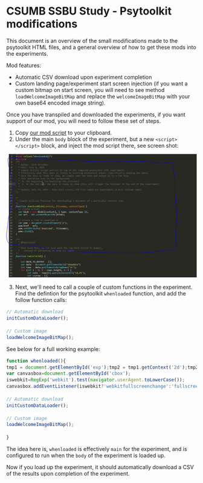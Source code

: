 # CSUMB SSBU Study - Psytoolkit modifications 



This document is an overview of the small modifications made to the psytoolkit HTML files, and a general overview of how to get these mods into the experiments. 

Mod features:
* Automatic CSV download upon experiment completion 
* Custom landing page/experiment start screen injection (if you want a custom bitmap on start screen, you will need to see method `loadWelcomeImageBitMap` and replace the `welcomeImageBitMap` with your own base64 encoded image string).

Once you have transpiled and downloaded the experiments, if you want support of our mod, you will need to follow these set of steps. 

1. Copy [our mod script](ZPsyToolkitMod.js) to your clipboard.
2. Under the main `body` block of the experiment, but a new `<script></script>` block, and inject the mod script there, see screen shot: 

![mod injection](./assets/injectModScript.PNG)

3. Next, we'll need to call a couple of custom functions in the experiment. Find the defintion for the psytoolkit `whenloaded` function, and add the follow function calls:

```javascript
// Automatic download
initCustomDataLoader();

// Custom image 
loadWelcomeImageBitMap();
```

See below for a full working example: 

```javascript
function whenloaded(){
tmp1 = document.getElementById('exp');tmp2 = tmp1.getContext('2d');tmp2.fillStyle='red';tmp2.fillRect(175,125,450,350);tmp2.fillStyle='yellow'; tmp2.font='24px Arial'; tmp2.textAlign='center'; tmp2.fillText('Click to start',400,300); window.addEventListener('mousedown', tmpmouse, false)
var canvasbox=document.getElementById('cbox');
iswebkit=RegExp('webkit').test(navigator.userAgent.toLowerCase());
canvasbox.addEventListener(iswebkit?'webkitfullscreenchange':'fullscreenchange', (event) => {if(document.fullscreenElement==null){psy_screen_scale(0,false);}})

// Automatic download
initCustomDataLoader();

// Custom image 
loadWelcomeImageBitMap();

}
```

The idea here is, `whenloaded` is effectively `main` for the experiment, and is configured to run when the `body` of the experiment is loaded up. 

Now if you load up the experiment, it should automatically download a CSV of the results upon completion of the experiment. 